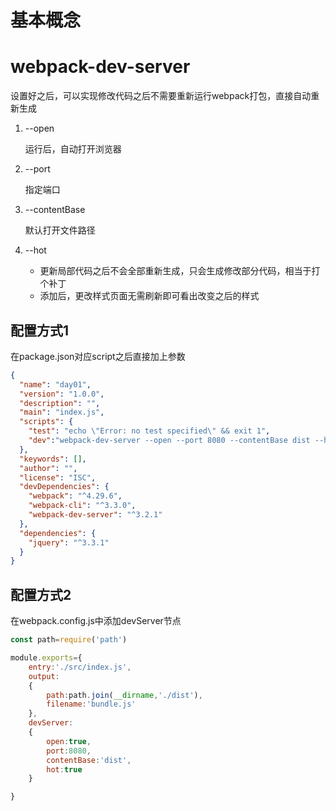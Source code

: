 # 基本概念





# webpack-dev-server

设置好之后，可以实现修改代码之后不需要重新运行webpack打包，直接自动重新生成



1. --open

   运行后，自动打开浏览器

2. --port

   指定端口

3. --contentBase

   默认打开文件路径

4. --hot

   + 更新局部代码之后不会全部重新生成，只会生成修改部分代码，相当于打个补丁
   + 添加后，更改样式页面无需刷新即可看出改变之后的样式



## 配置方式1

在package.json对应script之后直接加上参数

```json
{
  "name": "day01",
  "version": "1.0.0",
  "description": "",
  "main": "index.js",
  "scripts": {
    "test": "echo \"Error: no test specified\" && exit 1",
    "dev":"webpack-dev-server --open --port 8080 --contentBase dist --hot"
  },
  "keywords": [],
  "author": "",
  "license": "ISC",
  "devDependencies": {
    "webpack": "^4.29.6",
    "webpack-cli": "^3.3.0",
    "webpack-dev-server": "^3.2.1"
  },
  "dependencies": {
    "jquery": "^3.3.1"
  }
}

```

## 配置方式2

在webpack.config.js中添加devServer节点

```javascript
const path=require('path')

module.exports={
    entry:'./src/index.js',
    output:
    {
        path:path.join(__dirname,'./dist'),
        filename:'bundle.js'
    },
    devServer:
    {
        open:true,
        port:8080,
        contentBase:'dist',
        hot:true
    }

}
```



